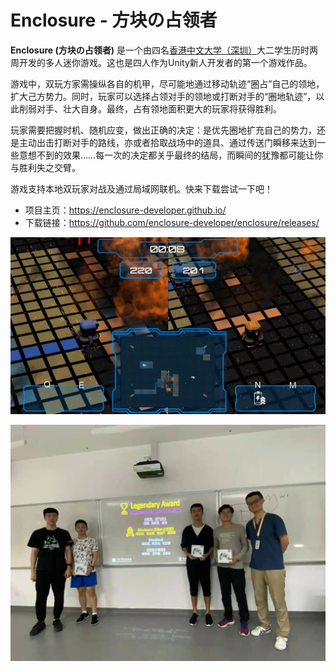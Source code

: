# Enclosure - 方块の占领者

**Enclosure (方块の占领者)** 是一个由四名[香港中文大学（深圳）](https://www.cuhk.edu.cn/)大二学生历时两周开发的多人迷你游戏。这也是四人作为Unity新人开发者的第一个游戏作品。

游戏中，双玩方家需操纵各自的机甲，尽可能地通过移动轨迹“圈占”自己的领地，扩大己方势力。同时，玩家可以选择占领对手的领地或打断对手的“圈地轨迹”，以此削弱对手、壮大自身。最终，占有领地面积更大的玩家将获得胜利。

玩家需要把握时机、随机应变，做出正确的决定：是优先圈地扩充自己的势力，还是主动出击打断对手的路线，亦或者拾取战场中的道具、通过传送门瞬移来达到一些意想不到的效果……每一次的决定都关乎最终的结局，而瞬间的犹豫都可能让你与胜利失之交臂。

游戏支持本地双玩家对战及通过局域网联机。快来下载尝试一下吧！

* 项目主页：https://enclosure-developer.github.io/
* 下载链接：https://github.com/enclosure-developer/enclosure/releases/

![demo](README.assets/demo.jpg)

![award](README.assets/award.jpg)
